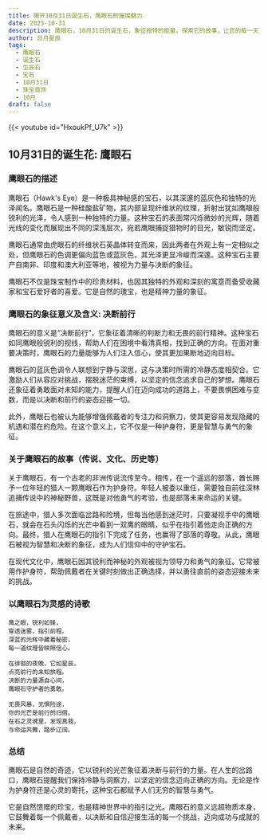 ```yaml
---
title: 揭开10月31日诞生石，鹰眼石的璀璨魅力
date: 2025-10-31
description: 鹰眼石，10月31日的诞生石，象征独特的能量。探索它的故事，让您的每一天更有意义。
author: 日月星辰
tags:
  - 鹰眼石
  - 诞生石
  - 生辰石
  - 宝石
  - 10月31日
  - 珠宝首饰
  - 10月
draft: false
---
```


{{< youtube id="HxoukPf_U7k" >}}

## 10月31日的诞生花: 鹰眼石

### 鹰眼石的描述

鹰眼石（Hawk's Eye）是一种极具神秘感的宝石，以其深邃的蓝灰色和独特的光泽闻名。鹰眼石是一种硅酸盐矿物，其内部呈现纤维状的纹理，折射出犹如鹰眼般锐利的光泽，令人感到一种独特的力量。这种宝石的表面常闪烁微妙的光辉，随着光线的变化而展现出不同的深浅层次，宛若鹰眼捕捉猎物时的目光，敏锐而坚定。

鹰眼石通常由虎眼石的纤维状石英晶体转变而来，因此两者在外观上有一定相似之处，但鹰眼石的色调更偏向蓝色或蓝灰色，其光泽更显冷峻而深邃。这种宝石主要产自南非、印度和澳大利亚等地，被视为力量与决断的象征。

鹰眼石不仅是珠宝制作中的珍贵材料，也因其独特的外观和深刻的寓意而备受收藏家和宝石爱好者的喜爱。它是自然的瑰宝，也是精神力量的象征。

### 鹰眼石的象征意义及含义: 决断前行

鹰眼石的意义是“决断前行”，它象征着清晰的判断力和无畏的前行精神。这种宝石如同鹰眼般锐利的视线，帮助人们在困境中看清真相，找到正确的方向。在面对重要决策时，鹰眼石的力量能够为人们注入信心，使其更加果断地迈向目标。

鹰眼石的蓝灰色调令人联想到宁静与深思，这与决策时所需的冷静态度相契合。它激励人们从容应对挑战，摆脱迷茫的束缚，以坚定的信念追求自己的梦想。鹰眼石还象征着勇敢面对未知的能力，提醒人们在迈向成功的道路上，不要畏惧困难与变数，而是以决断和前行的姿态迎接一切。

此外，鹰眼石也被认为能够增强佩戴者的专注力和洞察力，使其更容易发现隐藏的机遇和潜在的危险。在这个意义上，它不仅是一种护身符，更是智慧与勇气的象征。

### 关于鹰眼石的故事（传说、文化、历史等）

关于鹰眼石，有一个古老的非洲传说流传至今。相传，在一个遥远的部落，酋长赐予一位年轻的猎人一颗鹰眼石作为护身符。年轻人被委以重任，需要独自前往深林追捕传说中的神秘野兽，这既是对他勇气的考验，也是部落未来命运的关键。

在旅途中，猎人多次面临岔路和险境，但每当他感到迷茫时，只要凝视手中的鹰眼石，就会在石头闪烁的光芒中看到一双鹰的眼睛，似乎在指引着他走向正确的方向。最终，猎人在鹰眼石的指引下完成了任务，也赢得了部落的尊敬。从此，鹰眼石被视为智慧和决断的象征，成为人们信仰中的守护宝石。

在现代文化中，鹰眼石因其锐利而神秘的外观被视为领导力和勇气的象征。它常被用作护身符，帮助佩戴者在关键时刻做出正确选择，并以勇往直前的姿态迎接未来的挑战。

### 以鹰眼石为灵感的诗歌

```
鹰之眼，锐利如锋，  
穿透迷雾，指引前程。  
深蓝的光辉中藏着秘密，  
每一道纹理皆映照信心。

在徘徊的夜晚，它如星辰，  
点亮前行的未知旅程。  
决断的力量源自心间，  
鹰眼石守护者的勇敢。

无畏风暴，无惧险途，  
你的光芒是前行的归宿。  
在石之灵魂里，发现真我，  
与命运共舞，踏步辽阔。
```

### 总结

鹰眼石是自然的奇迹，它以锐利的光芒象征着决断与前行的力量。在人生的岔路口，鹰眼石提醒我们保持冷静与洞察力，以坚定的信念迈向正确的方向。无论是作为护身符还是心灵的寄托，这种宝石都赋予人们无穷的智慧与勇气。

它是自然馈赠的珍宝，也是精神世界中的指引之光。鹰眼石的意义远超物质本身，它鼓舞着每一个佩戴者，以决断和自信迎接生活的每一个挑战，迈向成功与成就的未来。